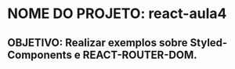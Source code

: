 # NOME DO PROJETO: react-aula4
## OBJETIVO: Realizar exemplos sobre Styled-Components e REACT-ROUTER-DOM.
  